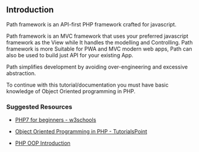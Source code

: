 ## Introduction

Path framework is an API-first PHP framework crafted for javascript.

Path framework is an MVC framework that uses your preferred javascript framework as the View while It handles the modelling and Controlling. Path framework is more Suitable for PWA and MVC modern web apps, Path can also be used to build just API for your existing App.

Path simplifies development by avoiding over-engineering and excessive abstraction.

To continue with this tutorial/documentation you must have basic knowledge of Object Oriented programming in PHP.

### Suggested Resources

- [PHP7 for beginners - w3schools](https://www.w3schools.com/php7/default.asp)

- [Object Oriented Programming in PHP - TutorialsPoint](https://www.tutorialspoint.com/php/php_object_oriented.htm)

- [PHP OOP Introduction](https://developer.hyvor.com/tutorials/php/oop-intro)
